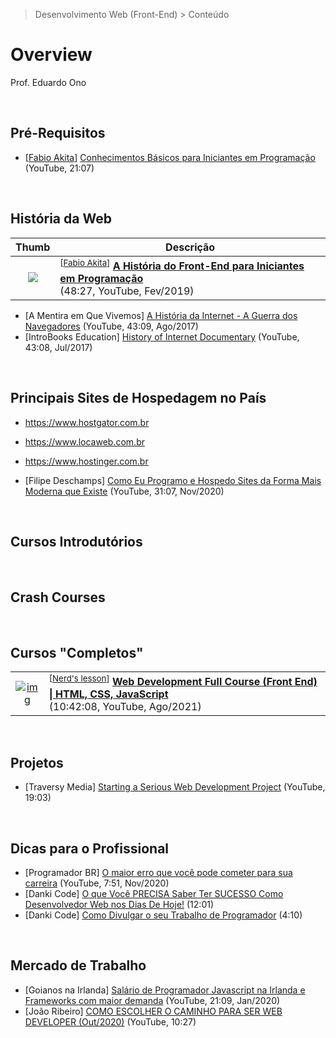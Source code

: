 > Desenvolvimento Web (Front-End) > Conteúdo

# Overview

Prof. Eduardo Ono

<br>

## Pré-Requisitos

* [[Fabio Akita]] [Conhecimentos Básicos para Iniciantes em Programação](https://www.youtube.com/watch?v=sx4hAHhO9CY) (YouTube, 21:07)

<br>

## História da Web

| Thumb | Descrição |
|:-:|---|
| [![](https://img.youtube.com/vi/VKmPGmFY7H4/default.jpg)](https://www.youtube.com/watch?v=VKmPGmFY7H4 "A História do Front-End para Iniciantes em Programação") | <sup>[[Fabio Akita]]</sup> [__A História do Front-End para Iniciantes em Programação__](https://www.youtube.com/watch?v=VKmPGmFY7H4) <br> (48:27, YouTube, Fev/2019)

* [A Mentira em Que Vivemos] [A História da Internet - A Guerra dos Navegadores](https://www.youtube.com/watch?v=_TW45Wctsmg) (YouTube, 43:09, Ago/2017)
* [IntroBooks Education] [History of Internet Documentary](https://www.youtube.com/watch?v=dzqr7XQjbKY) (YouTube, 43:08, Jul/2017)

<br>

## Principais Sites de Hospedagem no País

* https://www.hostgator.com.br
* https://www.locaweb.com.br
* https://www.hostinger.com.br

* [Filipe Deschamps] [Como Eu Programo e Hospedo Sites da Forma Mais Moderna que Existe](https://www.youtube.com/watch?v=EW7m2WIvFgQ) (YouTube, 31:07, Nov/2020)

<br>

## Cursos Introdutórios

<br>

## Crash Courses

<br>

## Cursos "Completos"

|||
| :-: | --- |
| [![img](https://img.youtube.com/vi/TdqQqyc7pfU/default.jpg)](https://www.youtube.com/watch?v=TdqQqyc7pfU "Web Development Full Course (Front End) \| HTML, CSS, JavaScript") | <sup>[[Nerd's lesson]]</sup> [__Web Development Full Course (Front End) \| HTML, CSS, JavaScript__](https://www.youtube.com/watch?v=TdqQqyc7pfU) <br> (10:42:08, YouTube, Ago/2021)

<br>

## Projetos

* [Traversy Media] [Starting a Serious Web Development Project](https://youtu.be/gGGPTskb7c8) (YouTube, 19:03)

<br>

## Dicas para o Profissional

* [Programador BR] [O maior erro que você pode cometer para sua carreira](https://www.youtube.com/watch?v=2v-pT8rDvE4) (YouTube, 7:51, Nov/2020)
* [Danki Code] [O que Você PRECISA Saber Ter SUCESSO Como Desenvolvedor Web nos Dias De Hoje!](https://www.youtube.com/watch?v=KProuszNyKQ) (12:01)
* [Danki Code] [Como Divulgar o seu Trabalho de Programador](https://www.youtube.com/watch?v=mObLc_hn2t0) (4:10)

<br>

## Mercado de Trabalho

* [Goianos na Irlanda] [Salário de Programador Javascript na Irlanda e Frameworks com maior demanda](https://www.youtube.com/watch?v=gXs6s5nBEpg) (YouTube, 21:09, Jan/2020)
* [João Ribeiro] [COMO ESCOLHER O CAMINHO PARA SER WEB DEVELOPER (Out/2020)](https://www.youtube.com/watch?v=to0YodD8I7g) (YouTube, 10:27)

<br>

[Fabio Akita]: https://www.youtube.com/c/FabioAkita1990
[Nerd's lesson]: https://www.youtube.com/c/Nerdslesson
